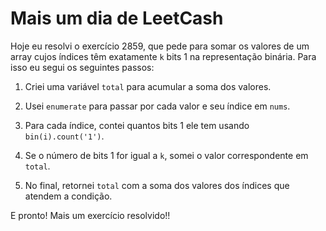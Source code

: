 # Mais um dia de LeetCash

Hoje eu resolvi o exercício 2859, que pede para somar os valores de um array cujos índices têm exatamente `k` bits 1 na representação binária. Para isso eu segui os seguintes passos:

1. Criei uma variável `total` para acumular a soma dos valores.

2. Usei `enumerate` para passar por cada valor e seu índice em `nums`.

3. Para cada índice, contei quantos bits 1 ele tem usando `bin(i).count('1')`.

4. Se o número de bits 1 for igual a `k`, somei o valor correspondente em `total`.

5. No final, retornei `total` com a soma dos valores dos índices que atendem a condição.

E pronto! Mais um exercício resolvido!!